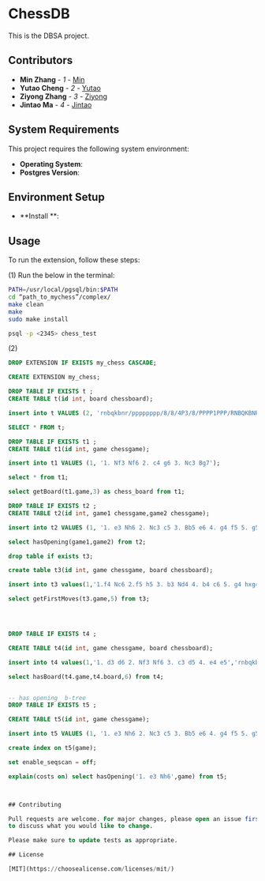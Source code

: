 # ChessDB
This is the DBSA project.


## Contributors

- **Min Zhang** - *1* - [Min](https://github.com/PhDnemo)
- **Yutao Cheng** - *2* - [Yutao](https://github.com/A-hungry-wolf)
- **Ziyong Zhang** - *3* - [Ziyong](https://github.com/Ziyong-Zhang)
- **Jintao Ma** - *4* - [Jintao](https://github.com/woshimajintao)

## System Requirements

This project requires the following system environment:
- **Operating System**: 
- **Postgres Version**: 

## Environment Setup

- **Install **: 



## Usage
To run the extension, follow these steps:

(1) Run the below in the terminal:

```bash
PATH=/usr/local/pgsql/bin:$PATH
cd “path_to_mychess”/complex/
make clean
make
sudo make install

psql -p <2345> chess_test

```
(2) 
``` sql
DROP EXTENSION IF EXISTS my_chess CASCADE;

CREATE EXTENSION my_chess;

DROP TABLE IF EXISTS t ;
CREATE TABLE t(id int, board chessboard);

insert into t VALUES (2, 'rnbqkbnr/pppppppp/8/8/4P3/8/PPPP1PPP/RNBQKBNR b KQkq e3 0 1');

SELECT * FROM t;

DROP TABLE IF EXISTS t1 ;
CREATE TABLE t1(id int, game chessgame);

insert into t1 VALUES (1, '1. Nf3 Nf6 2. c4 g6 3. Nc3 Bg7');

select * from t1;

select getBoard(t1.game,3) as chess_board from t1;

DROP TABLE IF EXISTS t2 ;
CREATE TABLE t2(id int, game1 chessgame,game2 chessgame);

insert into t2 VALUES (1, '1. e3 Nh6 2. Nc3 c5 3. Bb5 e6 4. g4 f5 5. g5 Qxg5','1. e3 Nh6');

select hasOpening(game1,game2) from t2;    

drop table if exists t3;

create table t3(id int, game chessgame, board chessboard);

insert into t3 values(1,'1.f4 Nc6 2.f5 h5 3. b3 Nd4 4. b4 c6 5. g4 hxg4 6. d3 Nxf5 7. Nc3 g3 8. hxg3 Nxg3','r1bqkbnr/pp1pppp1/2p5/8/1P6/2NP2n1/P1P1P3/R1BQKBNR w KQkq - 0 9');

select getFirstMoves(t3.game,5) from t3;




DROP TABLE IF EXISTS t4 ;

CREATE TABLE t4(id int, game chessgame, board chessboard);  

insert into t4 values(1,'1. d3 d6 2. Nf3 Nf6 3. c3 d5 4. e4 e5','rnbqkb1r/ppp1pppp/3p1n2/8/8/3P1N2/PPP1PPPP/RNBQKB1R w KQkq - 2 3');

select hasBoard(t4.game,t4.board,6) from t4;


-- has opening_ b-tree
DROP TABLE IF EXISTS t5 ;

CREATE TABLE t5(id int, game chessgame);

insert into t5 VALUES (1, '1. e3 Nh6 2. Nc3 c5 3. Bb5 e6 4. g4 f5 5. g5 Qxg5');

create index on t5(game);

set enable_seqscan = off;

explain(costs on) select hasOpening('1. e3 Nh6',game) from t5;



## Contributing

Pull requests are welcome. For major changes, please open an issue first
to discuss what you would like to change.

Please make sure to update tests as appropriate.

## License

[MIT](https://choosealicense.com/licenses/mit/)
